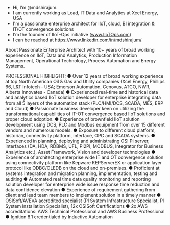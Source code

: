 - Hi, I’m @mdshirajum. 
- I am currently working as Lead, IT Data and Analytics at Xcel Energy, USA 
- I'm a passionate enterprise architect for IIoT, cloud, BI integration & IT/OT convergence solutions
- I’m the founder of IIoT-Ops initiative (www.IIoTOps.com)
- I can be reached at https://www.linkedin.com/in/mdshirajum/

About
Passionate Enterprise Architect with 10+ years of broad working experience on IIoT, Data and Analytics, Production Information Management, Operational Technology, Process Automation and Energy Systems.

PROFESSIONAL HIGHLIGHT:
● Over 12 years of broad working experience at top North American Oil & Gas and Utility companies (Xcel Energy, Phillips 66, L&T Infotech - USA; Emerson Automation, Cenovus, ATCO, NWR, Alberta Innovates - Canada)
● Experienced real-time and historical data and analytics based IIoT solution developer for enterprise integrating data from all 5 layers of the automation stack (PLC/HMI/DCS, SCADA, MES, ERP and Cloud)
● Passionate business developer keen on utilizing the transformational capabilities of IT-OT convergence based IIoT solutions and proper cloud adoption.
● Experience of brownfield IIoT solution development using DCS, PLC and Modbus equipment from over 15 different vendors and numerous models.
● Exposure to different cloud platform, historian, connectivity platform, interface, OPC and SCADA systems.
● Experienced in planning, deploying and administrating OSI PI server, interfaces (DA, HDA, RDBMS, UFL, PI2PI, MODBUS, Integrator for Business Analytics etc.), Asset Framework, Vision and developer technologies
● Experience of architecting enterprise wide IT and OT convergence solution using connectivity platform like Kepware KEPServerEX or application layer protocol like ODBC/OLEDB on the cloud and on-premises.
● Proficient at systems integration and migration planning, implementation, testing and auditing
● Automated real time data quality monitoring and reporting solution developer for enterprise wide issue response time reduction and data confidence elevation
● Experience of requirement gathering from client and lead team members to implement solution in a timely manner
● OSISoft/AVEVA accredited specialist (PI System Infrastructure Specialist, PI System Installation Specialist), 12x OSISoft Certifications
● 2x AWS accreditations: AWS Technical Professional and AWS Business Professional
● Ignition 8.1 credentialed by Inductive Automation
